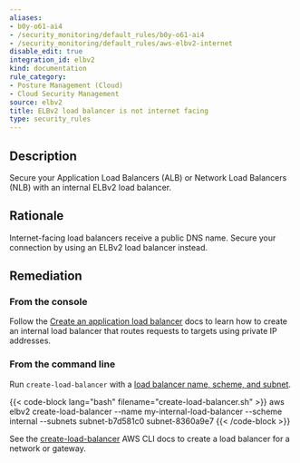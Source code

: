 ```yaml
---
aliases:
- b0y-o61-ai4
- /security_monitoring/default_rules/b0y-o61-ai4
- /security_monitoring/default_rules/aws-elbv2-internet
disable_edit: true
integration_id: elbv2
kind: documentation
rule_category:
- Posture Management (Cloud)
- Cloud Security Management
source: elbv2
title: ELBv2 load balancer is not internet facing
type: security_rules
---
```


## Description

Secure your Application Load Balancers (ALB) or Network Load Balancers (NLB) with an internal ELBv2 load balancer.

## Rationale

Internet-facing load balancers receive a public DNS name. Secure your connection by using an ELBv2 load balancer instead.

## Remediation

### From the console

Follow the [Create an application load balancer][1] docs to learn how to create an internal load balancer that routes requests to targets using private IP addresses.

### From the command line

Run `create-load-balancer` with a [load balancer name, scheme, and subnet][2].

{{< code-block lang="bash" filename="create-load-balancer.sh" >}}
aws elbv2 create-load-balancer
--name my-internal-load-balancer
--scheme internal
--subnets subnet-b7d581c0 subnet-8360a9e7
{{< /code-block >}}

See the [create-load-balancer][2] AWS CLI docs to create a load balancer for a network or gateway.

[1]: https://docs.aws.amazon.com/elasticloadbalancing/latest/application/create-application-load-balancer.html#configure-load-balancer
[2]: https://awscli.amazonaws.com/v2/documentation/api/latest/reference/elbv2/create-load-balancer.html#synopsis
